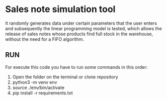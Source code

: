 #   Sales note simulation tool

It randomly generates data under certain parameters that the user enters and subsequently the linear programming model is tested, which allows the release of sales notes whose products find full stock in the warehouse, without the need for a FIFO algorithm.

## RUN
For execute this code you have to run some commands in this order:

1. Open the folder on the terminal or clone repository
2. python3 -m venv env
3. source ./env/bin/activate
4. pip install -r requirements.txt